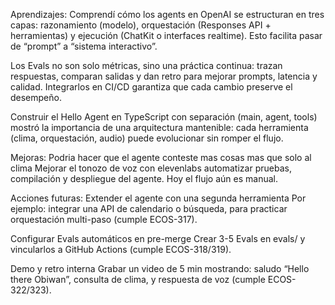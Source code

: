 Aprendizajes: 
Comprendí cómo los agents en OpenAI se estructuran en tres capas: razonamiento (modelo), orquestación (Responses API + herramientas) y ejecución (ChatKit o interfaces realtime). Esto facilita pasar de “prompt” a “sistema interactivo”.

Los Evals no son solo métricas, sino una práctica continua: trazan respuestas, comparan salidas y dan retro para mejorar prompts, latencia y calidad. Integrarlos en CI/CD garantiza que cada cambio preserve el desempeño.

Construir el Hello Agent en TypeScript con separación (main, agent, tools) mostró la importancia de una arquitectura mantenible: cada herramienta (clima, orquestación, audio) puede evolucionar sin romper el flujo.


Mejoras:
Podria hacer que el agente conteste mas cosas mas que solo al clima 
Mejorar el tonozo de voz con elevenlabs
automatizar pruebas, compilación y despliegue del agente. Hoy el flujo aún es manual.


Acciones futuras:
Extender el agente con una segunda herramienta
Por ejemplo: integrar una API de calendario o búsqueda, para practicar orquestación multi-paso (cumple ECOS-317).

Configurar Evals automáticos en pre-merge
Crear 3-5 Evals en evals/ y vincularlos a GitHub Actions (cumple ECOS-318/319).

Demo y retro interna
Grabar un video de 5 min mostrando: saludo “Hello there Obiwan”, consulta de clima, y respuesta de voz (cumple ECOS-322/323).